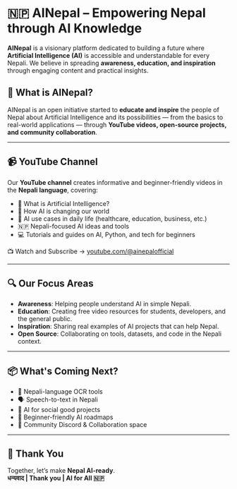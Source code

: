 # 🇳🇵 AINepal – Empowering Nepal through AI Knowledge

**AINepal** is a visionary platform dedicated to building a future where **Artificial Intelligence (AI)** is accessible and understandable for every Nepali. We believe in spreading **awareness, education, and inspiration** through engaging content and practical insights.


## 🎯 What is AINepal?

AINepal is an open initiative started to **educate and inspire** the people of Nepal about Artificial Intelligence and its possibilities — from the basics to real-world applications — through **YouTube videos, open-source projects, and community collaboration**.

---

## 📹 YouTube Channel

Our **YouTube channel** creates informative and beginner-friendly videos in the **Nepali language**, covering:

- 🧠 What is Artificial Intelligence?
- 🤖 How AI is changing our world
- 📱 AI use cases in daily life (healthcare, education, business, etc.)
- 🇳🇵 Nepali-focused AI ideas and tools
- 💻 Tutorials and guides on AI, Python, and tech for beginners

📺 Watch and Subscribe → [youtube.com/@ainepalofficial](https://youtube.com/@ainepalofficial)

---

## 🔍 Our Focus Areas

- **Awareness**: Helping people understand AI in simple Nepali.
- **Education**: Creating free video resources for students, developers, and the general public.
- **Inspiration**: Sharing real examples of AI projects that can help Nepal.
- **Open Source**: Collaborating on tools, datasets, and code in the Nepali context.

---

## 📦 What's Coming Next?

- 🧾 Nepali-language OCR tools
- 🗣️ Speech-to-text in Nepali
- 🤝 AI for social good projects
- 📘 Beginner-friendly AI roadmaps
- 🌱 Community Discord & Collaboration space


---

## 🙏 Thank You

Together, let’s make **Nepal AI-ready**.  
**धन्यवाद | Thank you | AI for All 🇳🇵**
